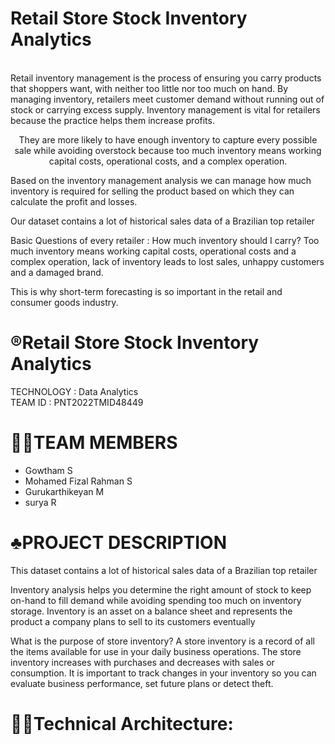# Retail Store Stock Inventory Analytics

<br>Retail inventory management is the process of ensuring you carry products that shoppers want, with neither too little nor too much on hand. By managing inventory, retailers meet customer demand without running out of stock or carrying excess supply. Inventory management is vital for retailers because the practice helps them increase profits.<br>

<p align="center">
They are more likely to have enough inventory to capture every possible sale while avoiding overstock because too much inventory means working capital costs, operational costs, and a complex operation.

Based on the inventory management analysis we can manage how much inventory is required for selling the product based on which they can calculate the profit and losses.

Our dataset contains a lot of historical sales data of a Brazilian top retailer

Basic Questions of every retailer : How much inventory should I carry?  Too much inventory means working capital costs, operational costs and a complex operation, lack of inventory leads to lost sales, unhappy customers and a damaged brand.

This is why short-term forecasting is so important in the retail and consumer goods industry.




# ®️Retail Store Stock Inventory Analytics
   TECHNOLOGY : Data Analytics <br>
   TEAM ID : PNT2022TMID48449

# 🧑‍💻TEAM MEMBERS
 - Gowtham S
 - Mohamed Fizal Rahman S
 - Gurukarthikeyan M
 - surya R
 
 # ♣️PROJECT DESCRIPTION
 This dataset contains a lot of historical sales data of a Brazilian top retailer

Inventory analysis helps you determine the right amount of stock to keep on-hand to fill demand while avoiding spending too much on inventory storage. Inventory is an asset on a balance sheet and represents the product a company plans to sell to its customers eventually

 What is the purpose of store inventory?
A store inventory is a record of all the items available for use in your daily business operations. The store inventory increases with purchases and decreases with sales or consumption. It is important to track changes in your inventory so you can evaluate business performance, set future plans or detect theft.
# 🧑‍💻Technical Architecture:
 
 

